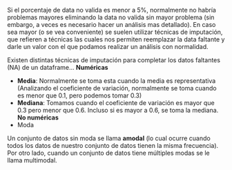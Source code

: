 Si el porcentaje de data no valida es menor a 5%, normalmente no habría problemas mayores eliminando la data no valida sin mayor problema (sin embargo, a veces es necesario hacer un análisis mas detallado). En caso sea mayor (o se vea conveniente) se suelen utilizar técnicas de imputación, que refieren a técnicas las cuales nos permiten reemplazar la data faltante y darle un valor con el que podamos realizar un análisis con normalidad.

Existen distintas técnicas de imputación para completar los datos faltantes (NA) de un dataframe...
**Numéricas**
- **Media**: Normalmente se toma esta cuando la media es representativa (Analizando el coeficiente de variación, normalmente se toma cuando es menor que 0.1, pero podemos tomar 0.3)
- **Mediana**: Tomamos cuando el coeficiente de variación es mayor que 0.3 pero menor que 0.6. Incluso si es mayor a 0.6, se toma la mediana.
**No numéricas**
- Moda

Un conjunto de datos sin moda se llama **amodal** (lo cual ocurre cuando todos los datos de nuestro conjunto de datos tienen la misma frecuencia). Por otro lado, cuando un conjunto de datos tiene múltiples modas se le llama multimodal.